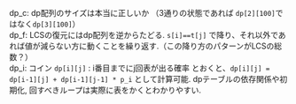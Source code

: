 dp_c: dp配列のサイズは本当に正しいか （3通りの状態であれば `dp[2][100]`ではなく`dp[3][100]`）\
dp_f: LCSの復元にはdp配列を逆からたどる. `s[i]==t[j]` で降り、それ以外であれば値が減らない方に動くことを繰り返す.（この降り方のパターンがLCSの総数？）\
dp_i: コイン `dp[i][j]` : i番目までにj回表が出る確率 とおくと、`dp[i][j] = dp[i-1][j] + dp[i-1][j-1] * p_i` として計算可能. dpテーブルの依存関係や初期化, 回すべきループは実際に表をかくとわかりやすい.